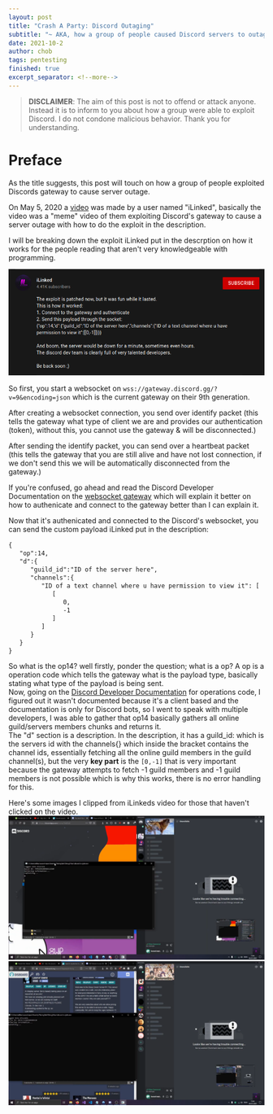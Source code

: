 ```yaml
---
layout: post
title: "Crash A Party: Discord Outaging"
subtitle: "~ AKA, how a group of people caused Discord servers to outage ~"
date: 2021-10-2
author: chob
tags: pentesting
finished: true
excerpt_separator: <!--more-->
---
```


> **DISCLAIMER**: The aim of this post is not to offend or attack anyone. Instead it is to inform to you about how a group were able to exploit Discord. I do not condone malicious behavior. Thank you for understanding.

# Preface
As the title suggests, this post will touch on how a group of people exploited Discords gateway to cause server outage. <!--more--> <br>

On May 5, 2020 a [video](https://www.youtube.com/watch?v=GA-tnZ8wlbY) was made by a user named "iLinked", basically the video was a "meme" video of them exploiting Discord's gateway to cause a server outage with how to do the exploit in the description.

I will be breaking down the exploit iLinked put in the descrption on how it works for the people reading that aren't very knowledgeable with programming.

<a href="/img/Crash-A-Party:-Discord-Outaging/w.png" target="_blank"><img class="centerImgMedium" src="/img/Crash-A-Party:-Discord-Outaging/w.png"></a> <br>

So first, you start a websocket on `wss://gateway.discord.gg/?v=9&encoding=json` which is the current gateway on their 9th generation. <br>

After creating a websocket connection, you send over identify packet (this tells the gateway what type of client we are and provides our authentication (token), without this, you cannot use the gateway & will be disconnected.) <br>

After sending the identify packet, you can send over a heartbeat packet (this tells the gateway that you are still alive and have not lost connection, if we don't send this we will be automatically disconnected from the gateway.) <br>

If you're confused, go ahead and read the Discord Developer Documentation on the [websocket gateway](https://discord.com/developers/docs/topics/gateway) which will explain it better on how to authenicate and connect to the gateway better than I can explain it. <br>

Now that it's authenicated and connected to the Discord's websocket, you can send the custom payload iLinked put in the description: <br>
```
{
   "op":14,
   "d":{
      "guild_id":"ID of the server here",
      "channels":{
         "ID of a text channel where u have permission to view it": [
            [
               0,
               -1
            ]
         ]
      }
   }
}
```
So what is the op14? well firstly, ponder the question; what is a op? A op is a operation code which tells the gateway what is the payload type, basically stating what type of the payload is being sent. <br>
Now, going on the [Discord Developer Documentation](https://discord.com/developers/docs/topics/opcodes-and-status-codes#gateway-opcodes) for operations code, I figured out it wasn't documented because it's a client based and the documentation is only for Discord bots, so I went to speak with multiple developers, I was able to gather that op14 basically gathers all online guild/servers members chunks and returns it. <br>
The "d" section is a description. In the description, it has a guild_id: which is the servers id with the channels{} which inside the bracket contains the channel ids, essentially fetching all the online guild members in the guild channel(s), but the very **key part** is the `[0,-1]` that is very important because the gateway attempts to fetch -1 guild members and -1 guild members is not possible which is why this works, there is no error handling for this. <br>

Here's some images I clipped from iLinkeds video for those that haven't clicked on the video.
<a href="/img/Crash-A-Party:-Discord-Outaging/a.png" target="_blank"><img class="centerImgMedium" src="/img/Crash-A-Party:-Discord-Outaging/a.png"></a>
<a href="/img/Crash-A-Party:-Discord-Outaging/b.png" target="_blank"><img class="centerImgMedium" src="/img/Crash-A-Party:-Discord-Outaging/b.png"></a>
